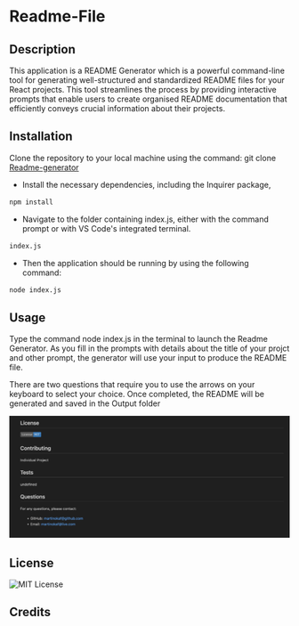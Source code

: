 # Readme-File

## Description

This application is a README Generator which is a powerful command-line tool for generating well-structured and standardized README files for your React projects. This tool streamlines the process by providing interactive prompts that enable users to create organised README documentation that efficiently conveys crucial information about their projects.

## Installation

Clone the repository to your local machine using the command: git clone [Readme-generator](https://github.com/Martinokaf/Readme-Generator) 
- Install the necessary dependencies, including the Inquirer package,
```bash
npm install
```
- Navigate to the folder containing index.js, either with the command prompt or with VS Code's integrated terminal.
```bash
index.js
```
- Then the application should be running by using the following command:
```bash
node index.js
```



## Usage
Type the command node index.js in the terminal to launch the Readme Generator. As you fill in the prompts with details about the title of your projct and other prompt, the generator will use your input to produce the README file.

There are two questions that require you to use the arrows on your keyboard to select your choice. Once completed, the README will be generated and saved in the Output folder


![Screenshot](/images/Screenshot.png)

## License

![MIT License](https://img.shields.io/badge/License-MIT-yellow.svg)

## Credits